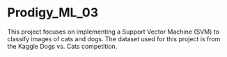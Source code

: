 # Prodigy_ML_03
This project focuses on implementing a Support Vector Machine (SVM) to classify images of cats and dogs. The dataset used for this project is from the Kaggle Dogs vs. Cats competition.
